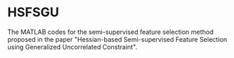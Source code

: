 # HSFSGU
The MATLAB codes for the semi-supervised feature selection method proposed in the paper "Hessian-based Semi-supervised Feature Selection using Generalized Uncorrelated Constraint".
